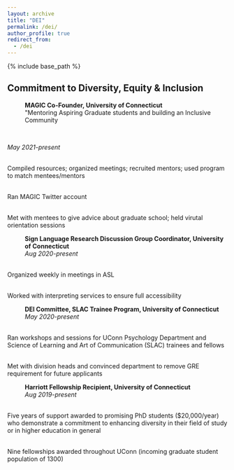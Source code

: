 ```yaml
---
layout: archive
title: "DEI"
permalink: /dei/
author_profile: true
redirect_from:
  - /dei
---
```


{% include base_path %}

## Commitment to Diversity, Equity & Inclusion

<p style="margin-left: 40px"><b>MAGIC Co-Founder, University of Connecticut</b>
<br>"Mentoring Aspiring Graduate students and building an Inclusive Community</p> 
<br><p><i>May 2021-present</i></p> 
<br>Compiled resources; organized meetings; recruited mentors; used program to match mentees/mentors</p>
<br>Ran MAGIC Twitter account</p>
<br>Met with mentees to give advice about graduate school; held virutal orientation sessions</p>

<p style="margin-left: 40px"><b>Sign Language Research Discussion Group Coordinator, University of Connecticut</b> 
<br><i>Aug 2020-present</i></p> 
<br>Organized weekly in meetings in ASL</p>
<br>Worked with interpreting services to ensure full accessibility</p>

<p style="margin-left: 40px"><b>DEI Committee, SLAC Trainee Program, University of Connecticut</b> 
<br><i>May 2020-present</i></p> 
<br>Ran workshops and sessions for UConn Psychology Department and Science of Learning and Art of Communication (SLAC) trainees and fellows</p>
<br>Met with division heads and convinced department to remove GRE requirement for future applicants</p>

<p style="margin-left: 40px"><b>Harriott Fellowship Recipient, University of Connecticut</b> 
<br><i>Aug 2019-present</i></p> 
<br>Five years of support awarded to promising PhD students ($20,000/year) who demonstrate a commitment to enhancing diversity in their field of study or in higher education in general </p>
<br>Nine fellowships awarded throughout UConn (incoming graduate student population of 1300)</p>
